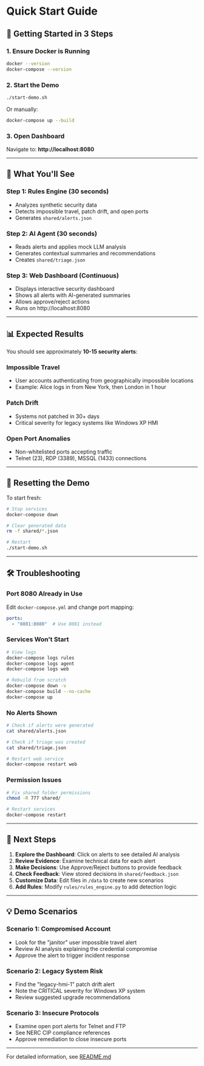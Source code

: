 # Quick Start Guide

## 🚀 Getting Started in 3 Steps

### 1. Ensure Docker is Running
```bash
docker --version
docker-compose --version
```

### 2. Start the Demo
```bash
./start-demo.sh
```

Or manually:
```bash
docker-compose up --build
```

### 3. Open Dashboard
Navigate to: **http://localhost:8080**

---

## 🎯 What You'll See

### Step 1: Rules Engine (30 seconds)
- Analyzes synthetic security data
- Detects impossible travel, patch drift, and open ports
- Generates `shared/alerts.json`

### Step 2: AI Agent (30 seconds)
- Reads alerts and applies mock LLM analysis
- Generates contextual summaries and recommendations
- Creates `shared/triage.json`

### Step 3: Web Dashboard (Continuous)
- Displays interactive security dashboard
- Shows all alerts with AI-generated summaries
- Allows approve/reject actions
- Runs on http://localhost:8080

---

## 📊 Expected Results

You should see approximately **10-15 security alerts**:

### Impossible Travel
- User accounts authenticating from geographically impossible locations
- Example: Alice logs in from New York, then London in 1 hour

### Patch Drift
- Systems not patched in 30+ days
- Critical severity for legacy systems like Windows XP HMI

### Open Port Anomalies
- Non-whitelisted ports accepting traffic
- Telnet (23), RDP (3389), MSSQL (1433) connections

---

## 🔄 Resetting the Demo

To start fresh:
```bash
# Stop services
docker-compose down

# Clear generated data
rm -f shared/*.json

# Restart
./start-demo.sh
```

---

## 🛠️ Troubleshooting

### Port 8080 Already in Use
Edit `docker-compose.yml` and change port mapping:
```yaml
ports:
  - "8081:8080"  # Use 8081 instead
```

### Services Won't Start
```bash
# View logs
docker-compose logs rules
docker-compose logs agent
docker-compose logs web

# Rebuild from scratch
docker-compose down -v
docker-compose build --no-cache
docker-compose up
```

### No Alerts Shown
```bash
# Check if alerts were generated
cat shared/alerts.json

# Check if triage was created
cat shared/triage.json

# Restart web service
docker-compose restart web
```

### Permission Issues
```bash
# Fix shared folder permissions
chmod -R 777 shared/

# Restart services
docker-compose restart
```

---

## 📖 Next Steps

1. **Explore the Dashboard**: Click on alerts to see detailed AI analysis
2. **Review Evidence**: Examine technical data for each alert
3. **Make Decisions**: Use Approve/Reject buttons to provide feedback
4. **Check Feedback**: View stored decisions in `shared/feedback.json`
5. **Customize Data**: Edit files in `/data` to create new scenarios
6. **Add Rules**: Modify `rules/rules_engine.py` to add detection logic

---

## 💡 Demo Scenarios

### Scenario 1: Compromised Account
- Look for the "janitor" user impossible travel alert
- Review AI analysis explaining the credential compromise
- Approve the alert to trigger incident response

### Scenario 2: Legacy System Risk
- Find the "legacy-hmi-1" patch drift alert
- Note the CRITICAL severity for Windows XP system
- Review suggested upgrade recommendations

### Scenario 3: Insecure Protocols
- Examine open port alerts for Telnet and FTP
- See NERC CIP compliance references
- Approve remediation to close insecure ports

---

For detailed information, see [README.md](README.md)
